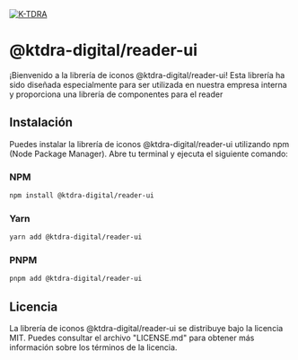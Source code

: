 <a href="https://www.k-tdra.com" target="_blank">
 <img src="https://www.k-tdra.digital/Logotype_official_nombre.svg" alt="K-TDRA"/>
</a>

# @ktdra-digital/reader-ui

¡Bienvenido a la librería de iconos @ktdra-digital/reader-ui! Esta librería ha sido diseñada especialmente para ser utilizada en nuestra empresa interna y proporciona una librería de componentes para el reader

## Instalación

Puedes instalar la librería de iconos @ktdra-digital/reader-ui utilizando npm (Node Package Manager). Abre tu terminal y ejecuta el siguiente comando:

### NPM

```bash
npm install @ktdra-digital/reader-ui
```

### Yarn

```bash
yarn add @ktdra-digital/reader-ui
```

### PNPM

```bash
pnpm add @ktdra-digital/reader-ui
```

## Licencia

La librería de iconos @ktdra-digital/reader-ui se distribuye bajo la licencia MIT. Puedes consultar el archivo "LICENSE.md" para obtener más información sobre los términos de la licencia.
